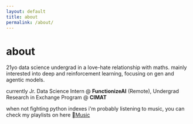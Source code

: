 ```yaml
---
layout: default
title: about
permalink: /about/
---
```


# about

21yo data science undergrad in a love-hate relationship with maths.
mainly interested into deep and reinforcement learning, focusing on gen and agentic models.

currently Jr. Data Science Intern @ **FunctionizeAI** (Remote), Undergrad Research in Exchange Program @ **CIMAT** 

when not fighting python indexes i'm probably listening to music, you can check my playlists on here [Music](https://music.apple.com/profile/alexturnerstan)



